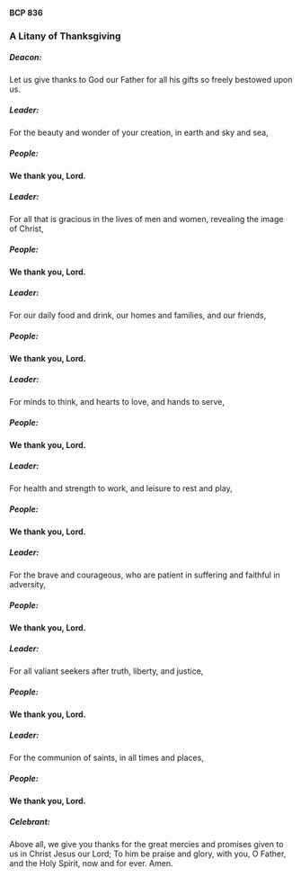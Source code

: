 #### BCP	836
### A Litany of Thanksgiving

##### Deacon:
Let us give thanks to God our Father for all his gifts so freely bestowed upon us.

##### Leader:
For the beauty and wonder of your creation, in earth and sky and sea,
##### **People:**
**We thank you, Lord.**

##### Leader:
For all that is gracious in the lives of men and women, revealing the image of Christ,
##### **People:**
**We thank you, Lord.**

##### Leader:
For our daily food and drink, our homes and families, and our friends,
##### **People:**
**We thank you, Lord.**

##### Leader:
For minds to think, and hearts to love, and hands to serve,
##### **People:**
**We thank you, Lord.**

##### Leader:
For health and strength to work, and leisure to rest and play,
##### **People:**
**We thank you, Lord.**

##### Leader:
For the brave and courageous, who are patient in suffering and faithful in adversity,
##### **People:**
**We thank you, Lord.**

##### Leader:
For all valiant seekers after truth, liberty, and justice,
##### **People:**
**We thank you, Lord.**

##### Leader:
For the communion of saints, in all times and places,
##### **People:**
**We thank you, Lord.**

##### Celebrant:
Above all, we give you thanks for the great mercies and promises given to us in Christ Jesus our Lord;
To him be praise and glory, with you, O Father, and the Holy Spirit, now and for ever. Amen.

